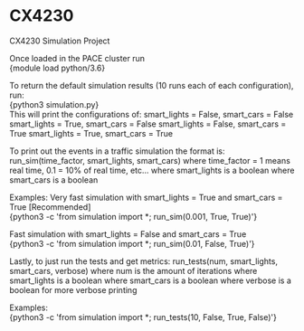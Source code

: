 # CX4230
CX4230 Simulation Project

Once loaded in the PACE cluster run <br>
{module load python/3.6} <br>

To return the default simulation results (10 runs each of each configuration), run: <br>
{python3 simulation.py} <br>
This will print the configurations of:
smart_lights = False, smart_cars = False
smart_lights = True, smart_cars = False
smart_lights = False, smart_cars = True
smart_lights = True, smart_cars = True

To print out the events in a traffic simulation the format is:
run_sim(time_factor, smart_lights, smart_cars)
where time_factor = 1 means real time, 0.1 = 10% of real time, etc...
where smart_lights is a boolean
where smart_cars is a boolean

Examples:
Very fast simulation with smart_lights = True and smart_cars = True [Recommended] <br>
{python3 -c 'from simulation import *; run_sim(0.001, True, True)'} <br>

Fast simulation with smart_lights = False and smart_cars = True <br>
{python3 -c 'from simulation import *; run_sim(0.01, False, True)'} <br>

Lastly, to just run the tests and get metrics:
run_tests(num, smart_lights, smart_cars, verbose)
where num is the amount of iterations
where smart_lights is a boolean
where smart_cars is a boolean
where verbose is a boolean for more verbose printing

Examples: <br>
{python3 -c 'from simulation import *; run_tests(10, False, True, False)'} <br>
